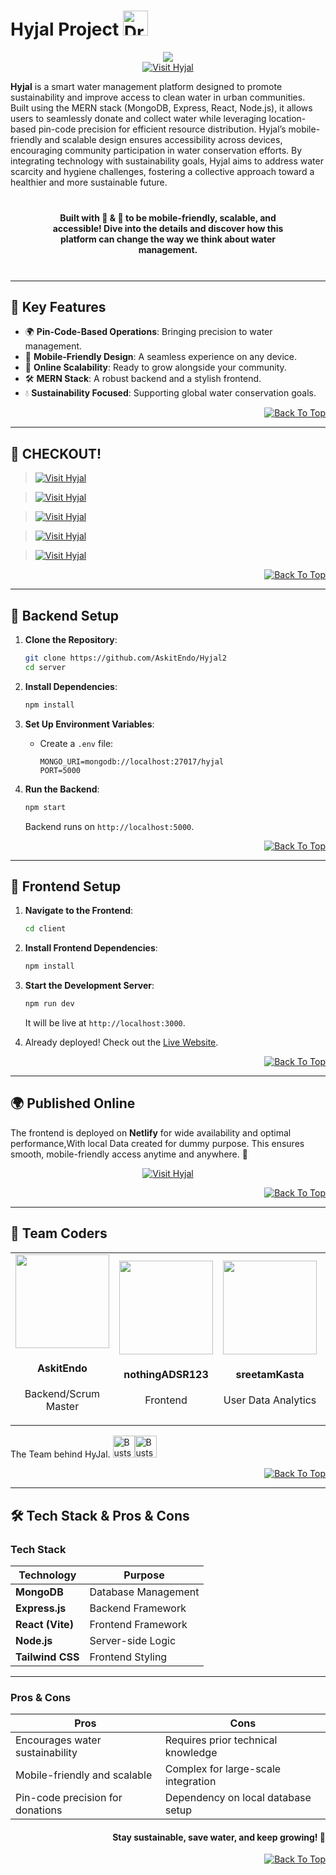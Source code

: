 # Hyjal Project <img src="https://raw.githubusercontent.com/Tarikul-Islam-Anik/Animated-Fluent-Emojis/master/Emojis/Travel%20and%20places/Droplet.png" alt="Droplet" width="40" height="40" />

<div align="center" id="top"> 
<img src="https://readme-typing-svg.herokuapp.com?color=e81c0e&center=true&vCenter=true&size=40&width=900&height=80&lines=Website+Live+Now!!!&pause=1000&duration=2000"/>
</div>

<div align="center">
<a href="https://hyjal2.netlify.app/"><img src="https://img.shields.io/badge/Visit-Hyjal-095ce0?style=for-the-badge" alt="Visit Hyjal"></a>
</div>

**Hyjal** is a smart water management platform designed to promote sustainability and improve access to clean water in urban communities. Built using the MERN stack (MongoDB, Express, React, Node.js), it allows users to seamlessly donate and collect water while leveraging location-based pin-code precision for efficient resource distribution. Hyjal’s mobile-friendly and scalable design ensures accessibility across devices, encouraging community participation in water conservation efforts. By integrating technology with sustainability goals, Hyjal aims to address water scarcity and hygiene challenges, fostering a collective approach toward a healthier and more sustainable future.

<center style="margin:8%; font-weight: bold;">
Built with 💓 & 🧠 to be mobile-friendly, scalable, and accessible! Dive into the details and discover how this platform can change the way we think about water management.
</center>

---

## 🌟 **Key Features**

- 🌍 **Pin-Code-Based Operations**: Bringing precision to water management.
- 📱 **Mobile-Friendly Design**: A seamless experience on any device.
- 🚀 **Online Scalability**: Ready to grow alongside your community.
- 🛠️ **MERN Stack**: A robust backend and a stylish frontend.
- 💧 **Sustainability Focused**: Supporting global water conservation goals.

<p align="right"><a href="#top"><img src="https://img.shields.io/badge/Move%20to%20top-Blue?style=plastic" alt="Back To Top"></a></p>

---

## 🚀 **CHECKOUT!**

> <a href="#backend-setup"><img src="https://img.shields.io/badge/Backend-095ce0?style=for-the-badge" alt="Visit Hyjal"></a>

> <a href="#frontend-setup"><img src="https://img.shields.io/badge/FRONTEND-10b328?style=for-the-badge" alt="Visit Hyjal"></a>

> <a href="#publication"><img src="https://img.shields.io/badge/Deployement-fcdc0d?style=for-the-badge" alt="Visit Hyjal"></a>

> <a href="#team-coders"><img src="https://img.shields.io/badge/OUR_TEAM-ba1e42?style=for-the-badge" alt="Visit Hyjal"></a>

> <a href="#tech-stack-pros--cons"><img src="https://img.shields.io/badge/PROS-CONS-8591a6?style=for-the-badge" alt="Visit Hyjal"></a>

<p align="right"><a href="#top"><img src="https://img.shields.io/badge/Move%20to%20top-Blue?style=plastic" alt="Back To Top"></a></p>

---

<div id="backend-setup">

## 🔧 **Backend Setup**

1. **Clone the Repository**:

   ```bash
   git clone https://github.com/AskitEndo/Hyjal2
   cd server
   ```

2. **Install Dependencies**:

   ```bash
   npm install
   ```

3. **Set Up Environment Variables**:

   - Create a `.env` file:
     ```env
     MONGO_URI=mongodb://localhost:27017/hyjal
     PORT=5000
     ```

4. **Run the Backend**:
   ```bash
   npm start
   ```
   Backend runs on `http://localhost:5000`.

<p align="right"><a href="#top"><img src="https://img.shields.io/badge/Move%20to%20top-Blue?style=plastic" alt="Back To Top"></a></p>

</div>

---

<div id="frontend-setup">

## 🎨 **Frontend Setup**

1. **Navigate to the Frontend**:

   ```bash
   cd client
   ```

2. **Install Frontend Dependencies**:

   ```bash
   npm install
   ```

3. **Start the Development Server**:

   ```bash
   npm run dev
   ```

   It will be live at `http://localhost:3000`.

4. Already deployed! Check out the [Live Website](https://hyjal2.netlify.app/).

<p align="right"><a href="#top"><img src="https://img.shields.io/badge/Move%20to%20top-Blue?style=plastic" alt="Back To Top"></a></p>

</div>

---

<div id="publication">

## 🌍 **Published Online**

The frontend is deployed on **Netlify** for wide availability and optimal performance,With local Data created for dummy purpose. This ensures smooth, mobile-friendly access anytime and anywhere. 🌟

<div align="center">
<a href="https://hyjal2.netlify.app/"><img src="https://img.shields.io/badge/Visit_Hyjal_Live-fcdc0d?style=for-the-badge" alt="Visit Hyjal"></a>
</div>

<p align="right"><a href="#top"><img src="https://img.shields.io/badge/Move%20to%20top-Blue?style=plastic" alt="Back To Top"></a></p>

</div>

---

<div id="team-coders">

## 🤝 **Team Coders**

<table> 
    <tr> 
        <td align="center">
            <a href="https://github.com/Askitendo"><img src="https://avatars.githubusercontent.com/u/160294709?v=4" width=150px height=150px /></a>
            <h4>AskitEndo</h4>
            <p>Backend/Scrum Master</p>
        </td> 
        <td align="center">
            <a href="https://github.com/nothingadsr123"><img src="https://avatars.githubusercontent.com/u/176278723?v=4" width=150px height=150px /></a>
            <h4>nothingADSR123</h4>
            <p>Frontend</p>
        </td> 
        <td align="center">
            <a href="https://github.com/sreetamkasta"><img src="https://avatars.githubusercontent.com/u/181863116?v=4" width=150px height=150px /></a>
            <h4>sreetamKasta</h4>
            <p>User Data Analytics</p>
        </td> 
        <td align="center">
            <a href="https://github.com/BharatCodingLad"><img src="https://avatars.githubusercontent.com/u/176204776?v=4" width=150px height=150px /></a>
            <h4>BharatCodingLad</h4>
            <p>Website Pipelining</p>
        </td> 
    </tr> 
</table>

The Team behind HyJal. <img src="https://raw.githubusercontent.com/Tarikul-Islam-Anik/Animated-Fluent-Emojis/master/Emojis/People/Busts%20in%20Silhouette.png" alt="Busts in Silhouette" width="35" height="35" /><img src="https://raw.githubusercontent.com/Tarikul-Islam-Anik/Animated-Fluent-Emojis/master/Emojis/People/Busts%20in%20Silhouette.png" alt="Busts in Silhouette" width="35" height="35" />

<p align="right"><a href="#top"><img src="https://img.shields.io/badge/Move%20to%20top-Blue?style=plastic" alt="Back To Top"></a></p>

</div>

---

<div id="tech-stack-pros--cons">

## 🛠️ **Tech Stack & Pros & Cons**

### **Tech Stack**

| **Technology**   | **Purpose**         |
| ---------------- | ------------------- |
| **MongoDB**      | Database Management |
| **Express.js**   | Backend Framework   |
| **React (Vite)** | Frontend Framework  |
| **Node.js**      | Server-side Logic   |
| **Tailwind CSS** | Frontend Styling    |

---

### **Pros & Cons**

| **Pros**                         | **Cons**                            |
| -------------------------------- | ----------------------------------- |
| Encourages water sustainability  | Requires prior technical knowledge  |
| Mobile-friendly and scalable     | Complex for large-scale integration |
| Pin-code precision for donations | Dependency on local database setup  |

<h4 align="right">Stay sustainable, save water, and keep growing! 🌊  </h4>

</div>

<p align="right"><a href="#top"><img src="https://img.shields.io/badge/Move%20to%20top-Blue?style=plastic" alt="Back To Top"></a></p>
